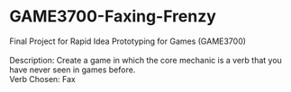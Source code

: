 # GAME3700-Faxing-Frenzy
Final Project for Rapid Idea Prototyping for Games (GAME3700) <br>
<br> 
Description: Create a game in which the core mechanic is a verb that you have never seen in games before. <br>
Verb Chosen: Fax <br>

